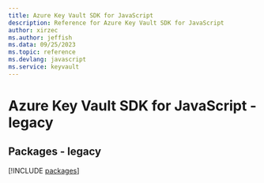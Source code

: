 ```yaml
---
title: Azure Key Vault SDK for JavaScript
description: Reference for Azure Key Vault SDK for JavaScript
author: xirzec
ms.author: jeffish
ms.data: 09/25/2023
ms.topic: reference
ms.devlang: javascript
ms.service: keyvault
---
```

# Azure Key Vault SDK for JavaScript - legacy
## Packages - legacy
[!INCLUDE [packages](key-vault-index.md)]